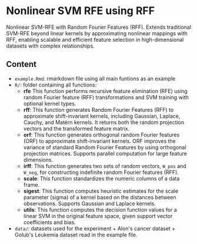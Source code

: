 # Nonlinear SVM RFE using RFF
Nonlinear SVM-RFE with Random Fourier Features (RFF). Extends traditional SVM-RFE beyond linear kernels by approximating nonlinear mappings with RFF, enabling scalable and efficient feature selection in high-dimensional datasets with complex relationships.

## Content

- `example.Rmd`: rmarkdown file using all main funtions as an example
- `R/`: folder containing all functions:
    - **rfe** This function performs recursive feature elimination (RFE) using random Fourier feature (RFF) transformations and SVM training with optional kernel types.
    - **rff**: This function generates Random Fourier Features (RFF) to approximate shift-invariant kernels, including Gaussian, Laplace, Cauchy, and Matérn kernels. It returns both the random projection vectors and the transformed feature matrix.
    - **orf**: This function generates orthogonal random Fourier features (ORF) to approximate shift-invariant kernels. ORF improves the variance of standard Random Fourier Features by using orthogonal projection matrices. Supports parallel computation for large feature dimensions.
    - **irff**: This function generates two sets of random vectors, `W_pos` and `W_neg`, for constructing indefinite random Fourier features (RFF).
    - **scale**: This function standardizes the numeric columns of a data frame.
    - **sigest**: This function computes heuristic estimates for the scale parameter (sigma) of a kernel based on the distances between observations. Supports Gaussian and Laplace kernels.
    - **utils**: This function computes the decision function values for a linear SVM in the original feature space, given support vector coefficients and bias.
- `data/`: datasets used for the experiment + Alon's cancer dataset + Golub's Leukemia dataset read in the example file.
